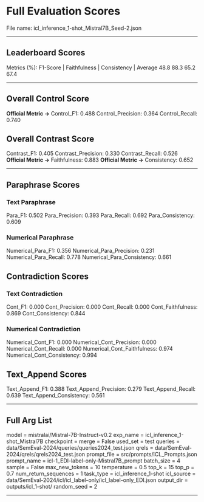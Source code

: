 # Full Evaluation Scores

File name: icl_inference_1-shot_Mistral7B_Seed-2.json


---

## Leaderboard Scores

Metrics (%): F1-Score | Faithfulness | Consistency | Average
                48.8        88.3          65.2        67.4

---

## Overall Control Score

**Official Metric ->** Control_F1: 0.488
Control_Precision: 0.364
Control_Recall: 0.740

## Overall Contrast Score

Contrast_F1: 0.405
Contrast_Precision: 0.330
Contrast_Recall: 0.526
**Official Metric ->** Faithfulness: 0.883
**Official Metric ->** Consistency: 0.652

---


## Paraphrase Scores


### Text Paraphrase

Para_F1: 0.502
Para_Precision: 0.393
Para_Recall: 0.692
Para_Consistency: 0.609


### Numerical Paraphrase

Numerical_Para_F1: 0.356
Numerical_Para_Precision: 0.231
Numerical_Para_Recall: 0.778
Numerical_Para_Consistency: 0.661


## Contradiction Scores


### Text Contradiction

Cont_F1: 0.000
Cont_Precision: 0.000
Cont_Recall: 0.000
Cont_Faithfulness: 0.869
Cont_Consistency: 0.844


### Numerical Contradiction

Numerical_Cont_F1: 0.000
Numerical_Cont_Precision: 0.000
Numerical_Cont_Recall: 0.000
Numerical_Cont_Faithfulness: 0.974
Numerical_Cont_Consistency: 0.994


## Text_Append Scores

Text_Append_F1: 0.388
Text_Append_Precision: 0.279
Text_Append_Recall: 0.639
Text_Append_Consistency: 0.561

---

## Full Arg List

model = mistralai/Mistral-7B-Instruct-v0.2
exp_name = icl_inference_1-shot_Mistral7B
checkpoint = 
merge = False
used_set = test
queries = data/SemEval-2024/queries/queries2024_test.json
qrels = data/SemEval-2024/qrels/qrels2024_test.json
prompt_file = src/prompts/ICL_Prompts.json
prompt_name = icl-1_EDI-label-only-Mistral7B_prompt
batch_size = 4
sample = False
max_new_tokens = 10
temperature = 0.5
top_k = 15
top_p = 0.7
num_return_sequences = 1
task_type = icl_inference_1-shot
icl_source = data/SemEval-2024/icl/icl_label-only/icl_label-only_EDI.json
output_dir = outputs/icl_1-shot/
random_seed = 2

---

